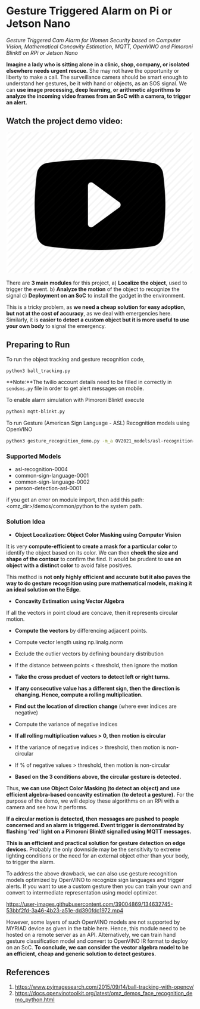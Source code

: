 # Gesture Triggered Alarm on Pi or Jetson Nano
_Gesture Triggered Cam Alarm for Women Security based on Computer Vision, Mathematical Concavity Estimation, MQTT, OpenVINO and Pimoroni Blinkt! on RPi or Jetson Nano_

**Imagine a lady who is sitting alone in a clinic, shop, company, or isolated elsewhere needs urgent rescue.** She may not have the opportunity or liberty to make a call. The surveillance camera should be smart enough to understand her gestures, be it with hand or objects, as an SOS signal. We can **use image processing, deep learning, or arithmetic algorithms to analyze the incoming video frames from an SoC with a camera, to trigger an alert.**

## Watch the project demo video:

[![Watch Project Demo](images/preview.png)](https://youtu.be/NzQqCbhVgbs)

There are **3 main modules** for this project,
a) **Localize the object**, used to trigger the event.
b) **Analyze the motion** of the object to recognize the signal
c) **Deployment on an SoC** to install the gadget in the environment.

This is a tricky problem, as **we need a cheap solution for easy adoption, but not at the cost of accuracy**, as we deal with emergencies here. Similarly, it is **easier to detect a custom object but it is more useful to use your own body** to signal the emergency.


## Preparing to Run

To run the object tracking and gesture recognition code,
```sh
python3 ball_tracking.py
```

**Note:**The twilio account details need to be filled in correctly in `sendsms.py` file in order to get alert messages on mobile.

To enable alarm simulation with Pimoroni Blinkt! execute
```sh
python3 mqtt-blinkt.py
```

To run Gesture (American Sign Language - ASL) Recognition models using OpenVINO

```sh
python3 gesture_recognition_demo.py -m_a OV2021_models/asl-recognition-0004.xml -m_d OV2021_models/person-detection-asl-0001.xml -i 0 -c <omz_dir>/data/dataset_classes/msasl100.json
```

### Supported Models

* asl-recognition-0004
* common-sign-language-0001
* common-sign-language-0002
* person-detection-asl-0001

if you get an error on module import, then add this path: <omz_dir>/demos/common/python to the system path.

### Solution Idea

- **Object Localization: Object Color Masking using Computer Vision**
 
It is very **compute-efficient to create a mask for a particular color** to identify the object based on its color. We can then **check the size and shape of the contour** to confirm the find. It would be prudent to **use an object with a distinct color** to avoid false positives.

This method is **not only highly efficient and accurate but it also paves the way to do gesture recognition using pure mathematical models, making it an ideal solution on the Edge.**

- **Concavity Estimation using Vector Algebra**

If all the vectors in point cloud are concave, then it represents circular motion.

-    **Compute the vectors** by differencing adjacent points.
-    Compute vector length using np.linalg.norm
-    Exclude the outlier vectors by defining  boundary distribution

-    If the distance between points < threshold, then ignore the motion
-    **Take the cross product of vectors to detect left or right turns.**
-    **If any consecutive value has a different sign, then the direction is changing. Hence, compute a rolling multiplication.**

-    **Find out the location of direction change** (where ever indices are negative)
-    Compute the variance of negative indices
-    **If all rolling multiplication values > 0, then motion is circular**
-    If the variance of negative indices > threshold, then motion is non-circular
-    If % of negative values > threshold, then motion is non-circular
-    **Based on the 3 conditions above, the circular gesture is detected.**

Thus, **we can use Object Color Masking (to detect an object) and use efficient algebra-based concavity estimation (to detect a gesture).** For the purpose of the demo, we will deploy these algorithms on an RPi with a camera and see how it performs.

**If a circular motion is detected, then messages are pushed to people concerned and an alarm is triggered. Event trigger is demonstrated by flashing 'red' light on a Pimoroni Blinkt! signalled using  MQTT messages.**

**This is an efficient and practical solution for gesture detection on edge devices.** Probably the only downside may be the sensitivity to extreme lighting conditions or the need for an external object other than your body, to trigger the alarm.

To address the above drawback, we can also use gesture recognition models optimized by OpenVINO to recognize sign languages and trigger alerts. If you want to use a custom gesture then you can train your own and convert to intermediate representation using model optimizer.


https://user-images.githubusercontent.com/39004869/134632745-53bbf2fd-3a46-4b23-a51e-dd390fdc1972.mp4


However, some layers of such OpenVINO models are not supported by MYRIAD device as given in the table here. Hence, this module need to be hosted on a remote server as an API. Alternatively, we can train hand gesture classification model and convert to OpenVINO IR format to deploy on an SoC. **To conclude, we can consider the vector algebra model to be an efficient, cheap and generic solution to detect gestures.**


## References

1. https://www.pyimagesearch.com/2015/09/14/ball-tracking-with-opencv/
2. https://docs.openvinotoolkit.org/latest/omz_demos_face_recognition_demo_python.html
